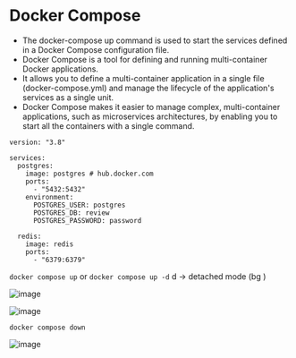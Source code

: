 # Docker Compose

- The docker-compose up command is used to start the services defined in a Docker Compose configuration file. 
- Docker Compose is a tool for defining and running multi-container Docker applications. 
- It allows you to define a multi-container application in a single file (docker-compose.yml) and manage the lifecycle of the application's services as a single unit.
- Docker Compose makes it easier to manage complex, multi-container applications, such as microservices architectures, by enabling you to start all the containers with a single command.

```docker-compose
version: "3.8"

services:
  postgres:
    image: postgres # hub.docker.com
    ports:
      - "5432:5432"
    environment:
      POSTGRES_USER: postgres
      POSTGRES_DB: review
      POSTGRES_PASSWORD: password

  redis:
    image: redis
    ports:
      - "6379:6379"
```

`docker compose up` or `docker compose up -d` d → detached mode (bg )

![image](https://github.com/user-attachments/assets/79d18a9c-8b35-4abf-b3db-1e189e1be67b)

![image](https://github.com/user-attachments/assets/aceb69ff-30c1-41fe-be3d-2e06cfbef211)

`docker compose down`

![image](https://github.com/user-attachments/assets/af6f36f9-d2e7-41d2-bd68-6e3eed58daf6)

